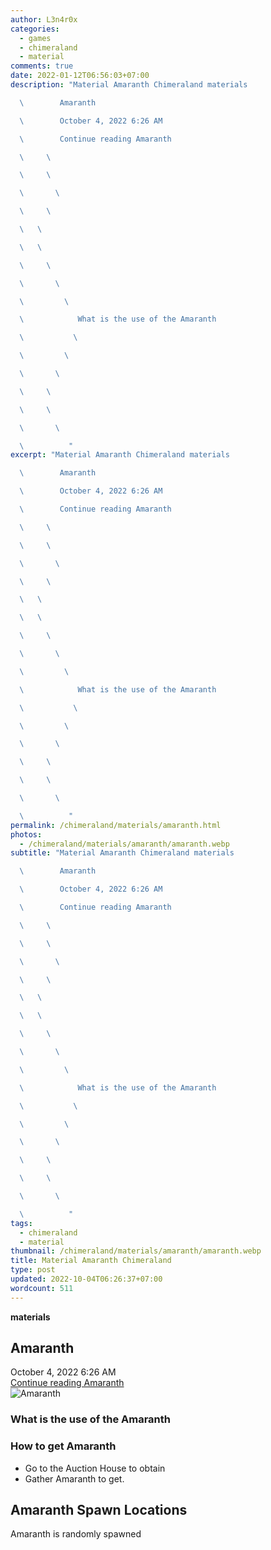 ```yaml
---
author: L3n4r0x
categories:
  - games
  - chimeraland
  - material
comments: true
date: 2022-01-12T06:56:03+07:00
description: "Material Amaranth Chimeraland materials

  \        Amaranth

  \        October 4, 2022 6:26 AM

  \        Continue reading Amaranth

  \     \ 

  \     \ 

  \       \ 

  \     \ 

  \   \ 

  \   \ 

  \     \ 

  \       \ 

  \         \ 

  \            What is the use of the Amaranth

  \           \ 

  \         \ 

  \       \ 

  \     \ 

  \     \ 

  \       \ 

  \          "
excerpt: "Material Amaranth Chimeraland materials

  \        Amaranth

  \        October 4, 2022 6:26 AM

  \        Continue reading Amaranth

  \     \ 

  \     \ 

  \       \ 

  \     \ 

  \   \ 

  \   \ 

  \     \ 

  \       \ 

  \         \ 

  \            What is the use of the Amaranth

  \           \ 

  \         \ 

  \       \ 

  \     \ 

  \     \ 

  \       \ 

  \          "
permalink: /chimeraland/materials/amaranth.html
photos:
  - /chimeraland/materials/amaranth/amaranth.webp
subtitle: "Material Amaranth Chimeraland materials

  \        Amaranth

  \        October 4, 2022 6:26 AM

  \        Continue reading Amaranth

  \     \ 

  \     \ 

  \       \ 

  \     \ 

  \   \ 

  \   \ 

  \     \ 

  \       \ 

  \         \ 

  \            What is the use of the Amaranth

  \           \ 

  \         \ 

  \       \ 

  \     \ 

  \     \ 

  \       \ 

  \          "
tags:
  - chimeraland
  - material
thumbnail: /chimeraland/materials/amaranth/amaranth.webp
title: Material Amaranth Chimeraland
type: post
updated: 2022-10-04T06:26:37+07:00
wordcount: 511
---
```


<link
  rel="stylesheet"
  href="https://rawcdn.githack.com/dimaslanjaka/Web-Manajemen/870a349/css/bootstrap-5-3-0-alpha3-wrapper.css"
/>
<section id="bootstrap-wrapper">
  <div data-bs-theme="dark">
    <div
      class="row g-0 border rounded overflow-hidden flex-md-row mb-4 shadow-sm position-relative bg-dark text-light"
    >
      <div class="col p-4 d-flex flex-column position-static">
        <strong class="d-inline-block mb-2 text-success">materials</strong>
        <h2 class="mb-0">Amaranth</h2>
        <div class="mb-1 text-muted">October 4, 2022 6:26 AM</div>
        <a
          href="/chimeraland/materials/amaranth.html"
          class="stretched-link d-none text-primary"
          >Continue reading Amaranth</a
        >
      </div>
      <div class="col-auto d-none d-md-block d-lg-block">
        <img
          src="https://www.webmanajemen.com/chimeraland/materials/amaranth/amaranth.webp"
          alt="Amaranth"
        />
      </div>
    </div>
    <div class="row">
      <div class="col-lg-6 col-12 mb-2">
        <div class="card">
          <div class="card-body">
            <h3 class="card-title">What is the use of the Amaranth</h3>
            <div class="card-text"><ul></ul></div>
          </div>
        </div>
      </div>
      <div class="col-lg-6 col-12 mb-2">
        <div class="card">
          <div class="card-body">
            <h3 class="card-title">How to get Amaranth</h3>
            <div class="card-text">
              <ul>
                <li>Go to the Auction House to obtain</li>
                <li>Gather Amaranth to get.</li>
              </ul>
            </div>
          </div>
        </div>
      </div>
      <div class="col-12 mb-2">
        <h2>Amaranth Spawn Locations</h2>
        <p>Amaranth is randomly spawned</p>
      </div>
    </div>
  </div>
</section>
